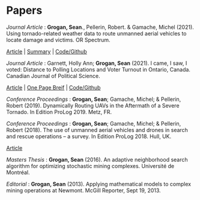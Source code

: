 # Papers

_Journal Article_ : **Grogan, Sean**., Pellerin, Robert. & Gamache, Michel (2021). Using tornado-related weather data to route unmanned aerial vehicles to locate damage and victims. OR Spectrum.

[Article](https://rdcu.be/cnwnr) | [Summary](https://seangrogan.substack.com/p/journal-article-using-tornado-related) | [Code/Github](https://github.com/seangrogan-researchprojects/tornado-and-routing-project-2021)

_Journal Article_ : Garnett, Holly Ann; **Grogan, Sean** (2021). I came, I saw, I voted: Distance to Polling Locations and Voter Turnout in Ontario, Canada. Canadian Journal of Political Science.

[Article](https://doi.org/10.1017/S0008423921000196) | [One Page Breif](http://hollyanngarnett.com/wp-content/uploads/2021/07/came-saw-voted.pdf) | [Code/Github](https://github.com/canada-poll-location-analysis)

_Conference Proceedings_ : **Grogan, Sean**; Gamache, Michel; & Pellerin, Robert (2019). Dynamically Routing UAVs in the Aftermath of a Severe Tornado. In Edition ProLog 2019. Metz, FR.

_Conference Proceedings_ : **Grogan, Sean**; Gamache, Michel; & Pellerin, Robert (2018). The use of unmanned aerial vehicles and drones in search and rescue operations – a survey. In Edition ProLog 2018. Hull, UK.

[Article](https://github.com/seangrogan-researchprojects/papers/blob/main/pdfs_of_hard_to_find_papers/Grogan%20et%20al.%20-%202018%20-%20The%20use%20of%20unmanned%20aerial%20vehicles%20and%20drones%20in%20.pdf)

_Masters Thesis_ : **Grogan, Sean** (2016). An adaptive neighborhood search algorithm for optimizing stochastic mining complexes. Université de Montréal.

_Editorial_ : **Grogan, Sean** (2013). Applying mathematical models to complex mining operations at Newmont. McGill Reporter, Sept 19, 2013.

